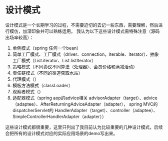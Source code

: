 # 设计模式
设计模式是一个长期学习的过程，不需要迫切的去记一些东西，需要理解，然后进行模仿，加深印象并可以熟练运用。
我认为以下这些设计模式需特殊注意（源码出场率较高）：
1. 单例模式（spring 任何一个bean）
2. 简单工厂模式、工厂模式（driver、connection，iterable、iterator）、抽象工厂模式（List.iterator、List.listIterator）
3. 策略模式（不同协议不同算法（处理器）、会员价格和满减活动）
4. 责任链模式（不同的渠道获取水站）
5. 代理模式（）
6. 模板方法模式（classLoader）
7. 观察者模式（）
8. 适配器模式（spring aop的advice相关 advisorAdapter（target）、advice（adaptee）、AfterReturningAdviceAdapter（adapter），
spring MVC的dispatcherServlet的 HandlerAdapter（target）、controller（adaptee）、SimpleControllerHandlerAdapter（adapter））

这些设计模式都很重要，这里只列出了我目前认为比较重要的几种设计模式，后续会把所有的设计模式对应的实际应用场景的demo写出来。